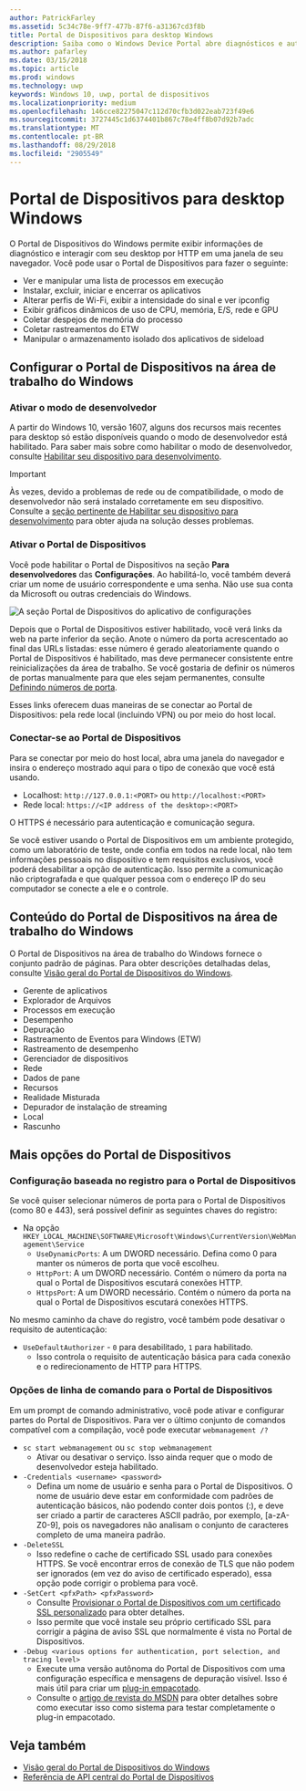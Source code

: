 ```yaml
---
author: PatrickFarley
ms.assetid: 5c34c78e-9ff7-477b-87f6-a31367cd3f8b
title: Portal de Dispositivos para desktop Windows
description: Saiba como o Windows Device Portal abre diagnósticos e automação em sua área de trabalho do Windows.
ms.author: pafarley
ms.date: 03/15/2018
ms.topic: article
ms.prod: windows
ms.technology: uwp
keywords: Windows 10, uwp, portal de dispositivos
ms.localizationpriority: medium
ms.openlocfilehash: 146cce82275047c112d70cfb3d022eab723f49e6
ms.sourcegitcommit: 3727445c1d6374401b867c78e4ff8b07d92b7adc
ms.translationtype: MT
ms.contentlocale: pt-BR
ms.lasthandoff: 08/29/2018
ms.locfileid: "2905549"
---
```

# <a name="device-portal-for-windows-desktop"></a>Portal de Dispositivos para desktop Windows



O Portal de Dispositivos do Windows permite exibir informações de diagnóstico e interagir com seu desktop por HTTP em uma janela de seu navegador. Você pode usar o Portal de Dispositivos para fazer o seguinte:
- Ver e manipular uma lista de processos em execução
- Instalar, excluir, iniciar e encerrar os aplicativos
- Alterar perfis de Wi-Fi, exibir a intensidade do sinal e ver ipconfig
- Exibir gráficos dinâmicos de uso de CPU, memória, E/S, rede e GPU
- Coletar despejos de memória do processo
- Coletar rastreamentos do ETW 
- Manipular o armazenamento isolado dos aplicativos de sideload

## <a name="set-up-device-portal-on-windows-desktop"></a>Configurar o Portal de Dispositivos na área de trabalho do Windows

### <a name="turn-on-developer-mode"></a>Ativar o modo de desenvolvedor

A partir do Windows 10, versão 1607, alguns dos recursos mais recentes para desktop só estão disponíveis quando o modo de desenvolvedor está habilitado. Para saber mais sobre como habilitar o modo de desenvolvedor, consulte [Habilitar seu dispositivo para desenvolvimento](../get-started/enable-your-device-for-development.md).

> [!IMPORTANT]
> Às vezes, devido a problemas de rede ou de compatibilidade, o modo de desenvolvedor não será instalado corretamente em seu dispositivo. Consulte a [seção pertinente de Habilitar seu dispositivo para desenvolvimento](https://docs.microsoft.com/windows/uwp/get-started/enable-your-device-for-development#failure-to-install-developer-mode-package) para obter ajuda na solução desses problemas.

### <a name="turn-on-device-portal"></a>Ativar o Portal de Dispositivos

Você pode habilitar o Portal de Dispositivos na seção **Para desenvolvedores** das **Configurações**. Ao habilitá-lo, você também deverá criar um nome de usuário correspondente e uma senha. Não use sua conta da Microsoft ou outras credenciais do Windows. 

![A seção Portal de Dispositivos do aplicativo de configurações](images/device-portal/device-portal-desk-settings.png) 

Depois que o Portal de Dispositivos estiver habilitado, você verá links da web na parte inferior da seção. Anote o número da porta acrescentado ao final das URLs listadas: esse número é gerado aleatoriamente quando o Portal de Dispositivos é habilitado, mas deve permanecer consistente entre reinicializações da área de trabalho. Se você gostaria de definir os números de portas manualmente para que eles sejam permanentes, consulte [Definindo números de porta](device-portal-desktop.md#setting-port-numbers).

Esses links oferecem duas maneiras de se conectar ao Portal de Dispositivos: pela rede local (incluindo VPN) ou por meio do host local.

### <a name="connect-to-device-portal"></a>Conectar-se ao Portal de Dispositivos

Para se conectar por meio do host local, abra uma janela do navegador e insira o endereço mostrado aqui para o tipo de conexão que você está usando.

* Localhost: `http://127.0.0.1:<PORT>` ou `http://localhost:<PORT>`
* Rede local: `https://<IP address of the desktop>:<PORT>`

O HTTPS é necessário para autenticação e comunicação segura.

Se você estiver usando o Portal de Dispositivos em um ambiente protegido, como um laboratório de teste, onde confia em todos na rede local, não tem informações pessoais no dispositivo e tem requisitos exclusivos, você poderá desabilitar a opção de autenticação. Isso permite a comunicação não criptografada e que qualquer pessoa com o endereço IP do seu computador se conecte a ele e o controle.

## <a name="device-portal-content-on-windows-desktop"></a>Conteúdo do Portal de Dispositivos na área de trabalho do Windows

O Portal de Dispositivos na área de trabalho do Windows fornece o conjunto padrão de páginas. Para obter descrições detalhadas delas, consulte [Visão geral do Portal de Dispositivos do Windows](device-portal.md).

- Gerente de aplicativos
- Explorador de Arquivos
- Processos em execução
- Desempenho
- Depuração
- Rastreamento de Eventos para Windows (ETW)
- Rastreamento de desempenho
- Gerenciador de dispositivos
- Rede
- Dados de pane
- Recursos
- Realidade Misturada
- Depurador de instalação de streaming
- Local
- Rascunho

## <a name="more-device-portal-options"></a>Mais opções do Portal de Dispositivos
### <a name="registry-based-configuration-for-device-portal"></a>Configuração baseada no registro para o Portal de Dispositivos

Se você quiser selecionar números de porta para o Portal de Dispositivos (como 80 e 443), será possível definir as seguintes chaves do registro:

- Na opção `HKEY_LOCAL_MACHINE\SOFTWARE\Microsoft\Windows\CurrentVersion\WebManagement\Service`
    - `UseDynamicPorts`: A um DWORD necessário. Defina como 0 para manter os números de porta que você escolheu.
    - `HttpPort`: A um DWORD necessário. Contém o número da porta na qual o Portal de Dispositivos escutará conexões HTTP.    
    - `HttpsPort`: A um DWORD necessário. Contém o número da porta na qual o Portal de Dispositivos escutará conexões HTTPS.
    
No mesmo caminho da chave do registro, você também pode desativar o requisito de autenticação:
- `UseDefaultAuthorizer` - `0` para desabilitado, `1` para habilitado.  
    - Isso controla o requisito de autenticação básica para cada conexão e o redirecionamento de HTTP para HTTPS.  
    
### <a name="command-line-options-for-device-portal"></a>Opções de linha de comando para o Portal de Dispositivos
Em um prompt de comando administrativo, você pode ativar e configurar partes do Portal de Dispositivos. Para ver o último conjunto de comandos compatível com a compilação, você pode executar `webmanagement /?`

- `sc start webmanagement` ou `sc stop webmanagement` 
    - Ativar ou desativar o serviço. Isso ainda requer que o modo de desenvolvedor esteja habilitado. 
- `-Credentials <username> <password>` 
    - Defina um nome de usuário e senha para o Portal de Dispositivos. O nome de usuário deve estar em conformidade com padrões de autenticação básicos, não podendo conter dois pontos (:), e deve ser criado a partir de caracteres ASCII padrão, por exemplo, [a-zA-Z0-9], pois os navegadores não analisam o conjunto de caracteres completo de uma maneira padrão.  
- `-DeleteSSL` 
    - Isso redefine o cache de certificado SSL usado para conexões HTTPS. Se você encontrar erros de conexão de TLS que não podem ser ignorados (em vez do aviso de certificado esperado), essa opção pode corrigir o problema para você. 
- `-SetCert <pfxPath> <pfxPassword>`
    - Consulte [Provisionar o Portal de Dispositivos com um certificado SSL personalizado](https://docs.microsoft.com/windows/uwp/debug-test-perf/device-portal-ssl) para obter detalhes.  
    - Isso permite que você instale seu próprio certificado SSL para corrigir a página de aviso SSL que normalmente é vista no Portal de Dispositivos. 
- `-Debug <various options for authentication, port selection, and tracing level>`
    - Execute uma versão autônoma do Portal de Dispositivos com uma configuração específica e mensagens de depuração visível. Isso é mais útil para criar um [plug-in empacotado](https://docs.microsoft.com/windows/uwp/debug-test-perf/device-portal-plugin). 
    - Consulte o [artigo de revista do MSDN](https://msdn.microsoft.com/en-us/magazine/mt826332.aspx) para obter detalhes sobre como executar isso como sistema para testar completamente o plug-in empacotado.

## <a name="see-also"></a>Veja também

* [Visão geral do Portal de Dispositivos do Windows](device-portal.md)
* [Referência de API central do Portal de Dispositivos](https://docs.microsoft.com/windows/uwp/debug-test-perf/device-portal-api-core)
